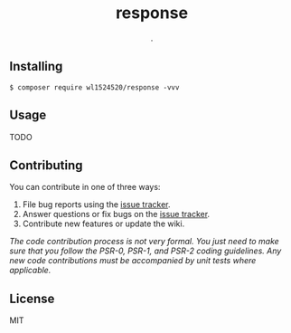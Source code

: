 <h1 align="center"> response </h1>

<p align="center"> .</p>


## Installing

```shell
$ composer require wl1524520/response -vvv
```

## Usage

TODO

## Contributing

You can contribute in one of three ways:

1. File bug reports using the [issue tracker](https://github.com/wl1524520/response/issues).
2. Answer questions or fix bugs on the [issue tracker](https://github.com/wl1524520/response/issues).
3. Contribute new features or update the wiki.

_The code contribution process is not very formal. You just need to make sure that you follow the PSR-0, PSR-1, and PSR-2 coding guidelines. Any new code contributions must be accompanied by unit tests where applicable._

## License

MIT